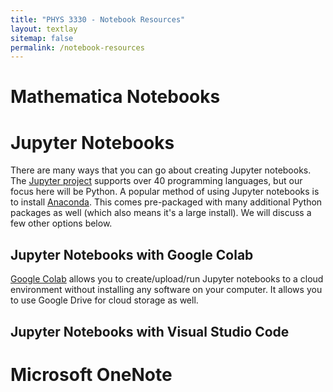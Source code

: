 ```yaml
---
title: "PHYS 3330 - Notebook Resources"
layout: textlay
sitemap: false
permalink: /notebook-resources
---
```


# Mathematica Notebooks



# Jupyter Notebooks

There are many ways that you can go about creating Jupyter notebooks. The [Jupyter project](https://jupyter.org/) supports over 40 programming languages, but our focus here will be Python. A popular method of using Jupyter notebooks is to install [Anaconda](https://www.anaconda.com/download). This comes pre-packaged with many additional Python packages as well (which also means it's a large install). We will discuss a few other options below.

## Jupyter Notebooks with Google Colab

[Google Colab](https://research.google.com/colaboratory/) allows you to create/upload/run Jupyter notebooks to a cloud environment without installing any software on your computer. It allows you to use Google Drive for cloud storage as well.

## Jupyter Notebooks with Visual Studio Code







# Microsoft OneNote




